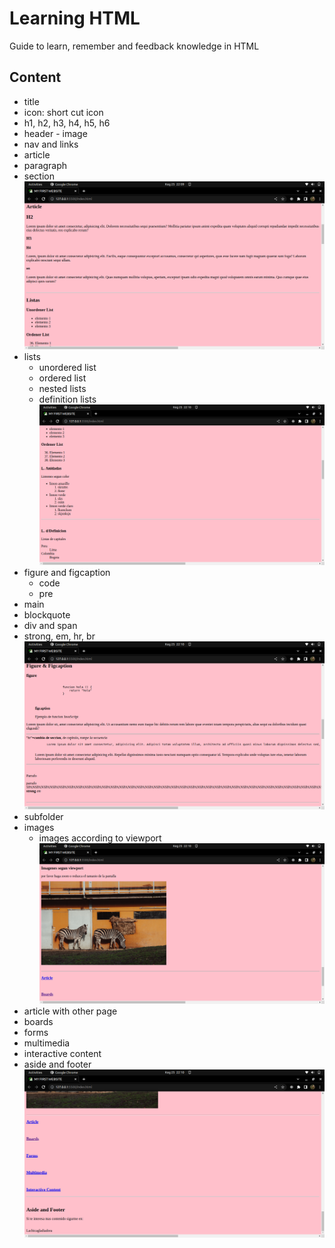 # Learning HTML
Guide to learn, remember and feedback knowledge in HTML

## Content
- title
- icon: short cut icon
- h1, h2, h3, h4, h5, h6
- header - image
- nav and links
- article
- paragraph
- section
![section](./img/html1.png)
- lists
  - unordered list
  - ordered list
  - nested lists
  - definition lists
  ![definition lists](./img/html2.png)
- figure and figcaption
  - code
  - pre
- main
- blockquote
- div and span
- strong, em, hr, br
![strong, em, hr, br](./img/html3.png)
- subfolder
- images
  - images according to viewport
  ![images according to viewport](./img/html4.png)
- article with other page
- boards
- forms
- multimedia 
- interactive content
- aside and footer
![aside and footer](./img/html5.png)


